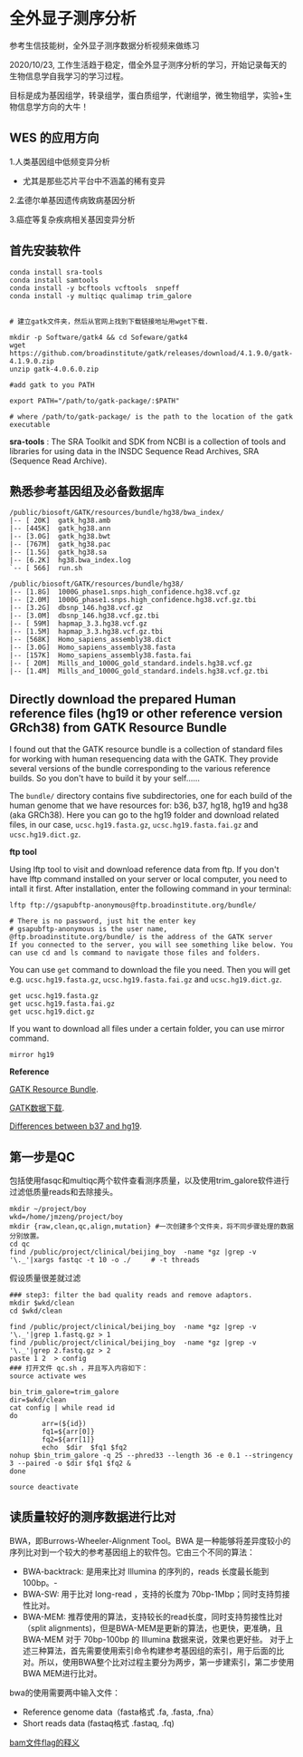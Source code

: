 # 全外显子测序分析

参考生信技能树，全外显子测序数据分析视频来做练习

2020/10/23, 工作生活趋于稳定，借全外显子测序分析的学习，开始记录每天的生物信息学自我学习的学习过程。

目标是成为基因组学，转录组学，蛋白质组学，代谢组学，微生物组学，实验+生物信息学方向的大牛！


## WES 的应用方向

1.人类基因组中低频变异分析

- 尤其是那些芯片平台中不涵盖的稀有变异

2.孟德尔单基因遗传病致病基因分析

3.癌症等复杂疾病相关基因变异分析

## 首先安装软件

```
conda install sra-tools
conda install samtools
conda install -y bcftools vcftools  snpeff
conda install -y multiqc qualimap trim_galore

 
# 建立gatk文件夹，然后从官网上找到下载链接地址用wget下载.

mkdir -p Software/gatk4 && cd Sofeware/gatk4
wget  https://github.com/broadinstitute/gatk/releases/download/4.1.9.0/gatk-4.1.9.0.zip
unzip gatk-4.0.6.0.zip

#add gatk to you PATH

export PATH="/path/to/gatk-package/:$PATH" 

# where /path/to/gatk-package/ is the path to the location of the gatk executable

```

**sra-tools** : The SRA Toolkit and SDK from NCBI is a collection of tools and libraries for using data in the INSDC Sequence Read Archives, SRA (Sequence Read Archive).


## 熟悉参考基因组及必备数据库

```
/public/biosoft/GATK/resources/bundle/hg38/bwa_index/
|-- [ 20K]  gatk_hg38.amb
|-- [445K]  gatk_hg38.ann
|-- [3.0G]  gatk_hg38.bwt
|-- [767M]  gatk_hg38.pac
|-- [1.5G]  gatk_hg38.sa
|-- [6.2K]  hg38.bwa_index.log 
`-- [ 566]  run.sh

/public/biosoft/GATK/resources/bundle/hg38/
|-- [1.8G]  1000G_phase1.snps.high_confidence.hg38.vcf.gz
|-- [2.0M]  1000G_phase1.snps.high_confidence.hg38.vcf.gz.tbi
|-- [3.2G]  dbsnp_146.hg38.vcf.gz
|-- [3.0M]  dbsnp_146.hg38.vcf.gz.tbi
|-- [ 59M]  hapmap_3.3.hg38.vcf.gz
|-- [1.5M]  hapmap_3.3.hg38.vcf.gz.tbi
|-- [568K]  Homo_sapiens_assembly38.dict
|-- [3.0G]  Homo_sapiens_assembly38.fasta
|-- [157K]  Homo_sapiens_assembly38.fasta.fai
|-- [ 20M]  Mills_and_1000G_gold_standard.indels.hg38.vcf.gz
|-- [1.4M]  Mills_and_1000G_gold_standard.indels.hg38.vcf.gz.tbi
```

## Directly download the prepared Human reference files (hg19 or other reference version GRch38) from GATK Resource Bundle

I found out that the GATK resource bundle is a collection of standard files for working with human resequencing data with the GATK. They provide several versions of the bundle corresponding to the various reference builds. So you don't have to build it by your self......

The ```bundle/``` directory contains five subdirectories, one for each build of the human genome that we have resources for: b36, b37, hg18, hg19 and hg38 (aka GRCh38). Here you can go to the hg19 folder and download related files, in our case, ```ucsc.hg19.fasta.gz```, ```ucsc.hg19.fasta.fai.gz``` and ```ucsc.hg19.dict.gz```.


**ftp tool**


Using lftp tool to visit and download reference data from ftp. If you don't have lftp command installed on your server or local computer, you need to intall it first. After installation, enter the following command in your terminal:

```
lftp ftp://gsapubftp-anonymous@ftp.broadinstitute.org/bundle/

# There is no password, just hit the enter key
# gsapubftp-anonymous is the user name, @ftp.broadinstitute.org/bundle/ is the address of the GATK server
If you connected to the server, you will see something like below. You can use cd and ls command to navigate those files and folders.
```


You can use ```get``` command to download the file you need. Then you will get e.g. ```ucsc.hg19.fasta.gz```, ```ucsc.hg19.fasta.fai.gz``` and ```ucsc.hg19.dict.gz```.

```
get ucsc.hg19.fasta.gz
get ucsc.hg19.fasta.fai.gz
get ucsc.hg19.dict.gz
```

If you want to download all files under a certain folder, you can use mirror command.

```
mirror hg19
```

**Reference**

[GATK Resource Bundle](https://gatk.broadinstitute.org/hc/en-us/articles/360035890811-Resource-bundle).

[GATK数据下载](https://blog.csdn.net/xxxie_/article/details/100111991).

[Differences between b37 and hg19](https://github.com/bahlolab/bioinfotools/blob/master/GATK/resource_bundle.md).



## 第一步是QC

包括使用fasqc和multiqc两个软件查看测序质量，以及使用trim_galore软件进行过滤低质量reads和去除接头。


```
mkdir ~/project/boy
wkd=/home/jmzeng/project/boy
mkdir {raw,clean,qc,align,mutation} #一次创建多个文件夹，将不同步骤处理的数据分别放置。
cd qc 
find /public/project/clinical/beijing_boy  -name *gz |grep -v '\._'|xargs fastqc -t 10 -o ./     # -t threads

```

假设质量很差就过滤

```
### step3: filter the bad quality reads and remove adaptors. 
mkdir $wkd/clean 
cd $wkd/clean

find /public/project/clinical/beijing_boy  -name *gz |grep -v '\._'|grep 1.fastq.gz > 1
find /public/project/clinical/beijing_boy  -name *gz |grep -v '\._'|grep 2.fastq.gz > 2
paste 1 2  > config
### 打开文件 qc.sh ，并且写入内容如下： 
source activate wes

bin_trim_galore=trim_galore
dir=$wkd/clean
cat config | while read id
do
        arr=(${id})
        fq1=${arr[0]}
        fq2=${arr[1]} 
        echo  $dir  $fq1 $fq2 
nohup $bin_trim_galore -q 25 --phred33 --length 36 -e 0.1 --stringency 3 --paired -o $dir $fq1 $fq2 & 
done 

source deactivate
```

## 读质量较好的测序数据进行比对


BWA，即Burrows-Wheeler-Alignment Tool。BWA 是一种能够将差异度较小的序列比对到一个较大的参考基因组上的软件包。它由三个不同的算法：

- BWA-backtrack: 是用来比对 Illumina 的序列的，reads 长度最长能到 100bp。-
- BWA-SW: 用于比对 long-read ，支持的长度为 70bp-1Mbp；同时支持剪接性比对。
- BWA-MEM: 推荐使用的算法，支持较长的read长度，同时支持剪接性比对（split alignments)，但是BWA-MEM是更新的算法，也更快，更准确，且 BWA-MEM 对于 70bp-100bp 的 Illumina 数据来说，效果也更好些。
对于上述三种算法，首先需要使用索引命令构建参考基因组的索引，用于后面的比对。所以，使用BWA整个比对过程主要分为两步，第一步建索引，第二步使用BWA MEM进行比对。

bwa的使用需要两中输入文件：

- Reference genome data（fasta格式 .fa, .fasta, .fna）
- Short reads data (fastaq格式 .fastaq, .fq)


[bam文件flag的释义](https://www.jianshu.com/p/57680d72a452)
